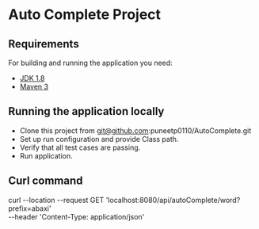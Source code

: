 # Auto Complete Project

## Requirements

For building and running the application you need:

- [JDK 1.8](http://www.oracle.com/technetwork/java/javase/downloads/jdk8-downloads-2133151.html)
- [Maven 3](https://maven.apache.org)

## Running the application locally
- Clone this project from git@github.com:puneetp0110/AutoComplete.git
- Set up run configuration and provide Class path.
- Verify that all test cases are passing.
- Run application.

## Curl command
curl --location --request GET 'localhost:8080/api/autoComplete/word?prefix=abaxi' \
--header 'Content-Type: application/json'


